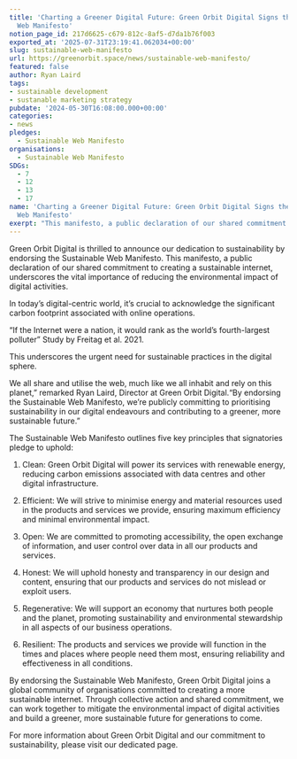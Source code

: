 ```yaml
---
title: 'Charting a Greener Digital Future: Green Orbit Digital Signs the Sustainable
  Web Manifesto'
notion_page_id: 217d6625-c679-812c-8af5-d7da1b76f003
exported_at: '2025-07-31T23:19:41.062034+00:00'
slug: sustainable-web-manifesto
url: https://greenorbit.space/news/sustainable-web-manifesto/
featured: false
author: Ryan Laird
tags:
- sustainable development
- sustanable marketing strategy
pubdate: '2024-05-30T16:08:00.000+00:00'
categories:
- news
pledges:
  - Sustainable Web Manifesto
organisations:
  - Sustainable Web Manifesto
SDGs:
  - 7
  - 12
  - 13
  - 17
name: 'Charting a Greener Digital Future: Green Orbit Digital Signs the Sustainable
  Web Manifesto'
exerpt: "This manifesto, a public declaration of our shared commitment to creating a sustainable internet, underscores the vital importance of reducing the environmental impact of digital activities."
---
```


Green Orbit Digital is thrilled to announce our dedication to sustainability by endorsing the Sustainable Web Manifesto. This manifesto, a public declaration of our shared commitment to creating a sustainable internet, underscores the vital importance of reducing the environmental impact of digital activities.

In today’s digital-centric world, it’s crucial to acknowledge the significant carbon footprint associated with online operations.

> 
“If the Internet were a nation, it would rank as the world’s fourth-largest polluter” 
 Study by Freitag et al. 2021.

This underscores the urgent need for sustainable practices in the digital sphere.

We all share and utilise the web, much like we all inhabit and rely on this planet,” remarked Ryan Laird, Director at Green Orbit Digital.“By endorsing the Sustainable Web Manifesto, we’re publicly committing to prioritising sustainability in our digital endeavours and contributing to a greener, more sustainable future.”

The Sustainable Web Manifesto outlines five key principles that signatories pledge to uphold:

1. Clean: Green Orbit Digital will power its services with renewable energy, reducing carbon emissions associated with data centres and other digital infrastructure.

1. Efficient: We will strive to minimise energy and material resources used in the products and services we provide, ensuring maximum efficiency and minimal environmental impact.

1. Open: We are committed to promoting accessibility, the open exchange of information, and user control over data in all our products and services.

1. Honest: We will uphold honesty and transparency in our design and content, ensuring that our products and services do not mislead or exploit users.

1. Regenerative: We will support an economy that nurtures both people and the planet, promoting sustainability and environmental stewardship in all aspects of our business operations.

1. Resilient: The products and services we provide will function in the times and places where people need them most, ensuring reliability and effectiveness in all conditions.

By endorsing the Sustainable Web Manifesto, Green Orbit Digital joins a global community of organisations committed to creating a more sustainable internet. Through collective action and shared commitment, we can work together to mitigate the environmental impact of digital activities and build a greener, more sustainable future for generations to come.

For more information about Green Orbit Digital and our commitment to sustainability, please visit our dedicated page.